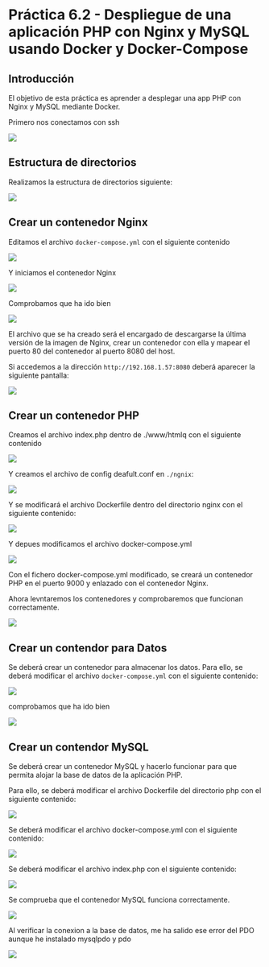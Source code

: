# Práctica 6.2 - Despliegue de una aplicación PHP con Nginx y MySQL usando Docker y Docker-Compose


## Introducción

El objetivo de esta práctica es aprender a desplegar una app PHP con Nginx y MySQL mediante Docker.

Primero nos conectamos con ssh

![](assets/01_ssh.png) 

## Estructura de directorios

Realizamos la estructura de directorios siguiente:

![](assets/02_estructura.png)

## Crear un contenedor Nginx

Editamos el archivo `docker-compose.yml` con el siguiente contenido

![](assets/03_docker_compose_yml.png)

Y iniciamos el contenedor Nginx 

![](assets/04_build_composer.png)

Comprobamos que ha ido bien 

![](assets/05_docker_ps.png)

El archivo que se ha creado será el encargado de descargarse la última versión de la imagen de Nginx, crear un contenedor con ella y mapear el puerto 80 del contenedor al puerto 8080 del host.

Si accedemos a la dirección `http://192.168.1.57:8080` deberá aparecer la siguiente pantalla:

![](assets/05_welcomenginx.png)

## Crear un contenedor PHP
Creamos el archivo index.php dentro de ./www/htmlq con el siguiente contenido

![](assets/06_indexphp.png)

Y creamos el archivo de config deafult.conf en `./ngnix`:

![](assets/07_nginx_defaultconf.png)

Y se modificará el archivo Dockerfile dentro del directorio nginx con el siguiente contenido:

![](assets/08_dockerfile.png)

Y depues modificamos el archivo docker-compose.yml 

![](assets/09_composer.png)

Con el fichero docker-compose.yml modificado, se creará un contenedor PHP en el puerto 9000 y enlazado con el contenedor Nginx.

Ahora levntaremos los contenedores y comprobaremos que funcionan correctamente.

![](assets/10_compose_command.png)

## Crear un contendor para Datos

Se deberá crear un contenedor para almacenar los datos. Para ello, se deberá modificar el archivo `docker-compose.yml` con el siguiente contenido:

![](assets/11_servicio_dat.png)

comprobamos que ha ido bien

![](assets/12_compose_servicio_data.png)


## Crear un contendor MySQL

Se deberá crear un contenedor MySQL y hacerlo funcionar para que permita alojar la base de datos de la aplicación PHP.

Para ello, se deberá modificar el archivo Dockerfile del directorio php con el siguiente contenido:

![](assets/13_mysqlDockerfile.png)

Se deberá modificar el archivo docker-compose.yml con el siguiente contenido:

![](assets/14_anadirmysql_service.png)

Se deberá modificar el archivo index.php con el siguiente contenido:

![](assets/15_index_phpmysql.png)

Se comprueba que el contenedor MySQL funciona correctamente.

![](assets/16_compose_indexphpmysql.png)

Al verificar la conexion a la base de datos, me ha salido ese error del PDO aunque he instalado mysqlpdo y pdo

![](assets/17_hola_mundo.png)
